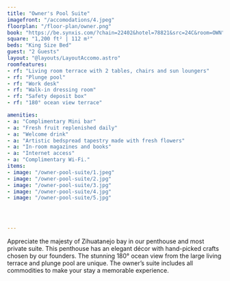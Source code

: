 ```yaml
---
title: "Owner's Pool Suite"
imagefront: "/accomodations/4.jpeg"
floorplan: "/floor-plan/owner.png"
book: "https://be.synxis.com/?chain=22402&hotel=78821&src=24C&room=OWN"
square: "1,200 ft² | 112 m²"
beds: "King Size Bed"
guest: "2 Guests"
layout: "@layouts/LayoutAccomo.astro"
roomfeatures:
- rf: "Living room terrace with 2 tables, chairs and sun loungers"
- rf: "Plunge pool"
- rf: "Work desk"
- rf: "Walk-in dressing room"
- rf: "Safety deposit box"
- rf: "180° ocean view terrace"

amenities:
- a: "Complimentary Mini bar"
- a: "Fresh fruit replenished daily"
- a: "Welcome drink"
- a: "Artistic bedspread tapestry made with fresh flowers"
- a: "In-room magazines and books"
- a: "Internet access"
- a: "Complimentary Wi-Fi."
items:
- image: "/owner-pool-suite/1.jpeg"
- image: "/owner-pool-suite/2.jpg"
- image: "/owner-pool-suite/3.jpg"
- image: "/owner-pool-suite/4.jpg"
- image: "/owner-pool-suite/5.jpg"




---
```

Appreciate the majesty of Zihuatanejo bay in our penthouse and most private suite. This penthouse has an elegant décor with hand-picked crafts chosen by our founders. The stunning 180° ocean view from the large living terrace and plunge pool are unique. The owner’s suite includes all commodities to make your stay a memorable experience.



